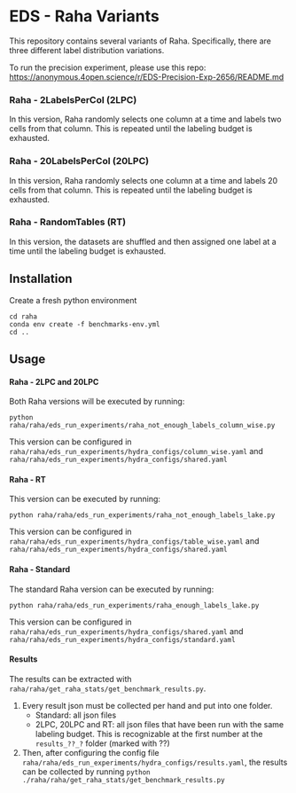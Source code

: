 # EDS - Raha Variants
This repository contains several variants of Raha. Specifically, there are three different label distribution variations.

To run the precision experiment, please use this repo: https://anonymous.4open.science/r/EDS-Precision-Exp-2656/README.md

### Raha - 2LabelsPerCol (2LPC)
In this version, Raha randomly selects one column at a time and labels two cells from that column. 
This is repeated until the labeling budget is exhausted.

### Raha - 20LabelsPerCol (20LPC)
In this version, Raha randomly selects one column at a time and labels 20 cells from that column.
This is repeated until the labeling budget is exhausted.
### Raha - RandomTables (RT)
In this version, the datasets are shuffled and then assigned one label at a time until the labeling budget is exhausted.


## Installation
Create a fresh python environment
```shell
cd raha
conda env create -f benchmarks-env.yml
cd ..
```
## Usage
#### Raha - 2LPC and 20LPC
Both Raha versions will be executed by running:

``python raha/raha/eds_run_experiments/raha_not_enough_labels_column_wise.py``

This version can be configured in ``raha/raha/eds_run_experiments/hydra_configs/column_wise.yaml`` and 
``raha/raha/eds_run_experiments/hydra_configs/shared.yaml``
#### Raha - RT
This version can be executed by running:

``python raha/raha/eds_run_experiments/raha_not_enough_labels_lake.py``

This version can be configured in ``raha/raha/eds_run_experiments/hydra_configs/table_wise.yaml`` and 
``raha/raha/eds_run_experiments/hydra_configs/shared.yaml``
#### Raha - Standard
The standard Raha version can be executed by running:

``python raha/raha/eds_run_experiments/raha_enough_labels_lake.py``

This version can be configured in ``raha/raha/eds_run_experiments/hydra_configs/shared.yaml`` and 
``raha/raha/eds_run_experiments/hydra_configs/standard.yaml``

#### Results
The results can be extracted with ``raha/raha/get_raha_stats/get_benchmark_results.py``. 

1. Every result json must be collected per hand and put into one folder.
   - Standard: all json files
   - 2LPC, 20LPC and RT: all json files that have been run with the same labeling budget. This is recognizable at the 
   first number at the ``results_??_?`` folder (marked with ??)
2. Then, after configuring the config file ``raha/raha/eds_run_experiments/hydra_configs/results.yaml``, the results can be collected by running
``python ./raha/raha/get_raha_stats/get_benchmark_results.py``
